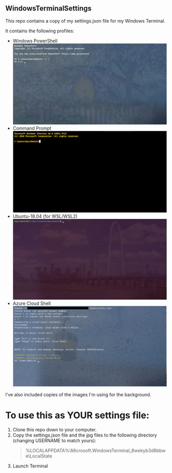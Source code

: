 ## WindowsTerminalSettings

This repo contains a copy of my settings.json file for my Windows Terminal.

It contains the following profiles:
* Windows PowerShell
![PowerShell](img/PowerShell-screenshot.png)
* Command Prompt
![CommandPrompt](img/commandprompt-screenshot.png)
* Ubuntu-18.04 (for WSL/WSL2)
![Ubuntu](img/ubuntu-screenshot.png)
* Azure Cloud Shell
![AzCloudShell](img/AzCloudshell-screenshot.png)

I've also included copies of the images I'm using for the background.  

# To use this as YOUR settings file:
1. Clone this repo down to your computer.
2. Copy the settings.json file and the jpg files to the following directory (changing USERNAME to match yours):
    >%LOCALAPPDATA%\Microsoft.WindowsTerminal_8wekyb3d8bbwe\LocalState
3. Launch Terminal

